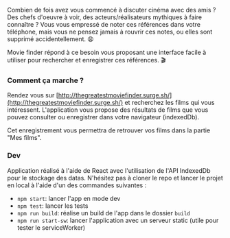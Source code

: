 Combien de fois avez vous commencé à discuter cinéma avec des amis ?
Des chefs d'oeuvre à voir, des acteurs/réalisateurs mythiques à faire connaître ?
Vous vous empressé de noter ces références dans votre téléphone, mais vous ne pensez jamais à rouvrir ces notes, ou elles sont supprimé accidentellement. 😩

Movie finder répond à ce besoin vous proposant une interface facile à utiliser pour rechercher et enregistrer ces références. 🎬

### Comment ça marche ?
Rendez vous sur [http://thegreatestmoviefinder.surge.sh/](http://thegreatestmoviefinder.surge.sh/) et recherchez les films qui vous intéressent.
L'application vous propose des résultats de films que vous pouvez consulter ou enregistrer dans votre navigateur (indexedDb).

Cet enregistrement vous permettra de retrouver vos films dans la partie "Mes films".

### Dev
Application réalisé à l'aide de React avec l'utilisation de l'API IndexedDb pour le stockage des datas.
N'hésitez pas à cloner le repo et lancer le projet en local à l'aide d'un des commandes suivantes :
- `npm start`: lancer l'app en mode dev
- `npm test`: lancer les tests
- `npm run build`: réalise un build de l'app dans le dossier `build`
- `npm run start-sw`: lancer l'application avec un serveur static (utile pour tester le serviceWorker)